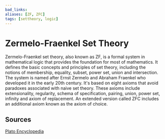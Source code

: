 ```yaml
---
bad_links: 
aliases: [ZF, ZFC]
tags: [settheory, logic]
---
```

# Zermelo-Fraenkel Set Theory

Zermelo-Fraenkel set theory, also known as ZF, is a formal system in mathematical logic that provides the foundation for most of mathematics. It defines the basic concepts and principles of set theory, including the notions of membership, equality, subset, power set, union and intersection. The system is named after Ernst Zermelo and Abraham Fraenkel who developed it in the early 20th century. It's based on eight axioms that avoid paradoxes associated with naive set theory. These axioms include extensionality, regularity, schema of specification, pairing, union, power set, infinity and axiom of replacement. An extended version called ZFC includes an additional axiom known as the axiom of choice.

## Sources

[Plato Encyclopedia](https://plato.stanford.edu/entries/set-theory/ZF.html)